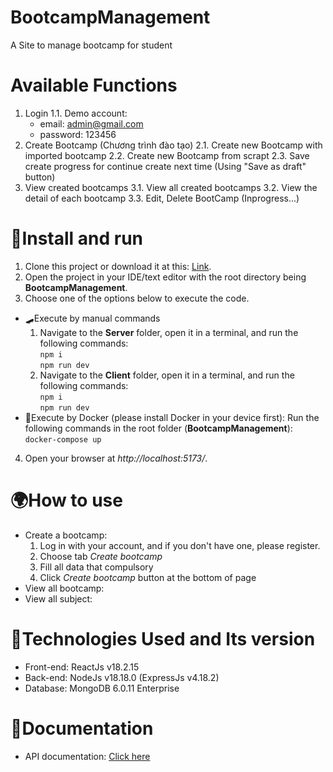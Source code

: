 # BootcampManagement
A Site to manage bootcamp for student
# Available Functions
1. Login
   1.1. Demo account:
   - email: admin@gmail.com
   - password: 123456
3. Create Bootcamp (Chương trình đào tạo)
   2.1. Create new Bootcamp with imported bootcamp
   2.2. Create new Bootcamp from scrapt
   2.3. Save create progress for continue create next time (Using "Save as draft" button)
4. View created bootcamps
   3.1. View all created bootcamps
   3.2. View the detail of each bootcamp
   3.3. Edit, Delete BootCamp (Inprogress...)
# 🚀Install and run
1. Clone this project or download it at this: [Link](https://github.com/huynhhothoty/BootcampManagement).
2. Open the project in your IDE/text editor with the root directory being **BootcampManagement**.
3. Choose one of the options below to execute the code.
- 🛹Execute by manual commands
   1. Navigate to the **Server** folder, open it in a terminal, and run the following commands:  
      `npm i`  
      `npm run dev`
   2. Navigate to the **Client** folder, open it in a terminal, and run the following commands:  
      `npm i`  
      `npm run dev`
- 🚋Execute by Docker (please install Docker in your device first): Run the following commands in the root folder (**BootcampManagement**):  
     `docker-compose up` 
4. Open your browser at *http://localhost:5173/*.
# 🌍How to use
- Create a bootcamp:
  1. Log in with your account, and if you don't have one, please register.
  2. Choose tab *Create bootcamp*
  3. Fill all data that compulsory
  4. Click *Create bootcamp* button at the bottom of page
- View all bootcamp:
- View all subject:
# 🚕Technologies Used and Its version
- Front-end: ReactJs v18.2.15
- Back-end: NodeJs v18.18.0 (ExpressJs v4.18.2)
- Database: MongoDB 6.0.11 Enterprise
# 🚆Documentation
- API documentation: [Click here](https://documenter.getpostman.com/view/26836985/2s9YJgSzeT)
